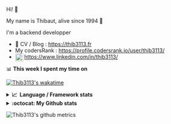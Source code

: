 Hi! 👋

My name is Thibaut, alive since 1994 🍷

I'm a backend developper

-   📝 CV / Blog : https://thib3113.fr
-   My codersRank : https://profile.codersrank.io/user/thib3113/
-   <a href="https://www.linkedin.com/in/thib3113/"><img align="left" alt="Thib3113's Linkedin" width="21px" src="https://img.icons8.com/color/48/linkedin.png" /></a> https://www.linkedin.com/in/thib3113/

📊 **This week I spent my time on**

[![Thib3113's wakatime](https://github-readme-stats.vercel.app/api/wakatime?username=thib3113&layout=default&theme=dracula&langs_count=6&hide_title=true&hide_border=true)](https://wakatime.com/@thib3113)

<details>
  <summary><b>📈&nbsp;&nbsp;Language&nbsp;/&nbsp;Framework stats</b></summary>
  <br/>  
  <a href='https://profile.codersrank.io/user/thib3113/'>
  <img src='http://cr-skills-chart-widget.azurewebsites.net/api/api?username=thib3113&padding=30&skills=php,batchfile,javascript,less,mysql,reactjs,scss,shell,typescript,vue'>
  </a>
</details>

<details>
  <summary><b>:octocat: My Github stats</b></summary>
  <br/>  
  
  <img src="https://github-readme-stats.vercel.app/api?username=thib3113&theme=dracula&show_icons=true&" alt="Thib3113's GitHub stats" />

<!--START_SECTION:activity-->

1. 💪 Opened PR [#9](https://github.com/thib3113/node-crowdsec/pull/9) in [thib3113/node-crowdsec](https://github.com/thib3113/node-crowdsec)
2. ❗ Opened issue [#15](https://github.com/simonsmith/cypress-image-snapshot/issues/15) in [simonsmith/cypress-image-snapshot](https://github.com/simonsmith/cypress-image-snapshot)
3. 🗣 Commented on [#640](https://github.com/thib3113/unifi-client/pull/640#issuecomment-1653290764) in [thib3113/unifi-client](https://github.com/thib3113/unifi-client)
4. 🗣 Commented on [#6697](https://github.com/pnpm/pnpm/issues/6697#issuecomment-1653125375) in [pnpm/pnpm](https://github.com/pnpm/pnpm)
5. 🗣 Commented on [#640](https://github.com/thib3113/unifi-client/pull/640#issuecomment-1651629267) in [thib3113/unifi-client](https://github.com/thib3113/unifi-client)
 <!--END_SECTION:activity-->

</details>

![Thib3113's github metrics](https://gist.githubusercontent.com/thib3113/83a96e16f8bca103f1b0e376186c66ec/raw/github-metrics.svg)
